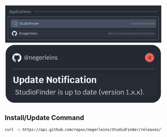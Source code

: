 ![Showcase1](https://github.com/negerleins/StudioFinder/blob/main/img1.png?raw=true)
![Showcase2](https://github.com/negerleins/StudioFinder/blob/main/img2.png?raw=true)


## Install/Update Command
```sh
curl -s https://api.github.com/repos/negerleins/StudioFinder/releases/latest | grep "browser_download_url.*release.tar.gz" | cut -d : -f 2,3 | tr -d \" | wget -qi - -O - | tar -xz -C ~/ && sleep 1 && bash ~/StudioFinder/install.sh
```
